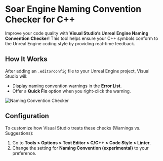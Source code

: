 # Soar Engine Naming Convention Checker for C++

Improve your code quality with **Visual Studio’s Unreal Engine Naming Convention Checker**! This tool helps ensure your C++ symbols conform to the Unreal Engine coding style by providing real-time feedback.

## How It Works
After adding an `.editorconfig` file to your Unreal Engine project, Visual Studio will:
- Display naming convention warnings in the **Error List**.
- Offer a **Quick Fix** option when you right-click the warning.

![Naming Convention Checker](https://devblogs.microsoft.com/cppblog/wp-content/uploads/sites/9/2023/08/image-unreal-engine-naming-convention-checker-for.png)

## Configuration
To customize how Visual Studio treats these checks (Warnings vs. Suggestions):
1. Go to **Tools > Options > Text Editor > C/C++ > Code Style > Linter**.
2. Change the setting for **Naming Convention (experimental)** to your preference.

